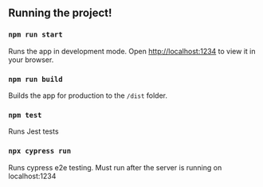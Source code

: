 ## Running the project!

### `npm run start`

Runs the app in development mode. Open [http://localhost:1234](http://localhost:1234) to view it in your browser.

### `npm run build`

Builds the app for production to the `/dist` folder.

### `npm test`

Runs Jest tests

### `npx cypress run`

Runs cypress e2e testing. Must run after the server is running on localhost:1234

